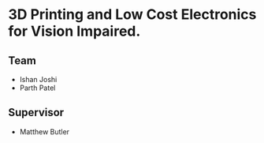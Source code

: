 # 3D Printing and Low Cost Electronics for Vision Impaired.

## Team
* Ishan Joshi
* Parth Patel

## Supervisor
* Matthew Butler




